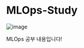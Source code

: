 # MLOps-Study

![image](https://github.com/min731/MLOps-Study/assets/115389344/29f8293c-3e9e-46e8-8964-35f074da7698)

MLOps 공부 내용입니다!
